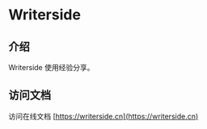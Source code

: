 # Writerside

## 介绍

Writerside 使用经验分享。


## 访问文档

访问在线文档 [https://writerside.cn](https://writerside.cn)





